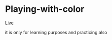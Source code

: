 # Playing-with-color
[Live](https://ronyahmed1200.github.io/Playing-with-color/)

it is only for learning purposes and practicing also

